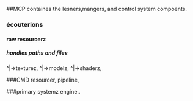 ##MCP
containes the lesners,mangers, and control system compoents.

### écouterions

#### raw resourcerz
##### handles paths and files
 ^|->texturez,
 ^|->modelz,
 ^|->shaderz,

###CMD
resourcer,
pipeline,

###primary systemz
engine..
